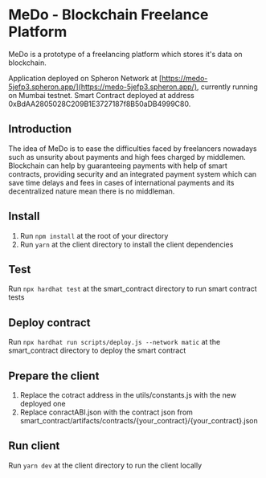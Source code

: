 # MeDo - Blockchain Freelance Platform
MeDo is a prototype of a freelancing platform which stores it's data on blockchain.

Application deployed on Spheron Network at [https://medo-5jefp3.spheron.app/](https://medo-5jefp3.spheron.app/), currently running on Mumbai testnet.
Smart Contract deployed at address 0xBdAA2805028C209B1E3727187f8B50aDB4999C80.

## Introduction
The idea of MeDo is to ease the difficulties faced by freelancers nowadays such as unsurity about payments and high fees charged by middlemen. Blockchain can help by guaranteeing payments with help of smart contracts, providing security and an integrated payment system which can save time delays and fees in cases of international payments and its decentralized nature mean there is no middleman.

## Install
1. Run `npm install` at the root of your directory
2. Run `yarn` at the client directory to install the client dependencies

## Test
Run `npx hardhat test` at the smart_contract directory to run smart contract tests

## Deploy contract
Run `npx hardhat run scripts/deploy.js --network matic` at the smart_contract directory to deploy the smart contract

## Prepare the client
1. Replace the cotract address in the utils/constants.js with the new deployed one
2. Replace conractABI.json with the contract json from smart_contract/artifacts/contracts/{your_contract}/{your_contract}.json

## Run client
Run `yarn dev` at the client directory to run the client locally


